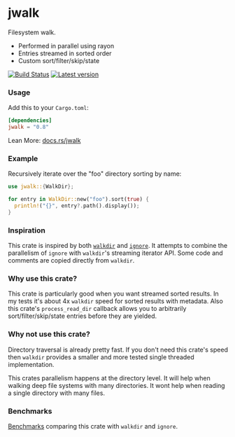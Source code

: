 jwalk
=======

Filesystem walk.

- Performed in parallel using rayon
- Entries streamed in sorted order
- Custom sort/filter/skip/state

[![Build Status](https://travis-ci.org/brmmm3/jwalk.svg?branch=master)](https://travis-ci.org/jessegrosjean/jwalk)
[![Latest version](http://meritbadge.herokuapp.com/jwalk)](https://crates.io/crates/jwalk)

### Usage

Add this to your `Cargo.toml`:

```toml
[dependencies]
jwalk = "0.8"
```

Lean More: [docs.rs/jwalk](https://docs.rs/jwalk)

### Example

Recursively iterate over the "foo" directory sorting by name:

```rust
use jwalk::{WalkDir};

for entry in WalkDir::new("foo").sort(true) {
  println!("{}", entry?.path().display());
}
```

### Inspiration

This crate is inspired by both [`walkdir`](https://crates.io/crates/walkdir) and
[`ignore`](https://crates.io/crates/ignore). It attempts to combine the
parallelism of `ignore` with `walkdir`'s streaming iterator API. Some code and
comments are copied directly from `walkdir`.

### Why use this crate?

This crate is particularly good when you want streamed sorted results. In my
tests it's about 4x `walkdir` speed for sorted results with metadata. Also this
crate's `process_read_dir` callback allows you to arbitrarily
sort/filter/skip/state entries before they are yielded.

### Why not use this crate?

Directory traversal is already pretty fast. If you don't need this crate's speed
then `walkdir` provides a smaller and more tested single threaded
implementation.

This crates parallelism happens at the directory level. It will help when
walking deep file systems with many directories. It wont help when reading a
single directory with many files.

### Benchmarks

[Benchmarks](https://github.com/brmmm3/jwalk/blob/master/benches/benchmarks.md)
comparing this crate with `walkdir` and `ignore`.
